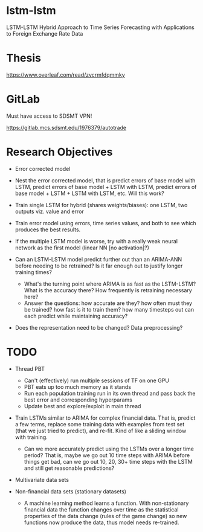 # lstm-lstm
LSTM-LSTM Hybrid Approach to Time Series Forecasting with Applications to Foreign Exchange Rate Data

# Thesis
https://www.overleaf.com/read/zvcrmfdqmmky

# GitLab

Must have access to SDSMT VPN!

https://gitlab.mcs.sdsmt.edu/1976379/autotrade

# Research Objectives

+ Error corrected model

+ Nest the error corrected model, that is predict errors of base model with LSTM, predict errors of base model + LSTM with LSTM, predict errors of base model + LSTM + LSTM with LSTM, etc. Will this work?

+ Train single LSTM for hybrid (shares weights/biases): one LSTM, two outputs viz. value and error

+ Train error model using errors, time series values, and both to see which produces the best results. 

+ If the multiple LSTM model is worse, try with a really weak neural network as the first model (linear NN [no activation]?)

+ Can an LSTM-LSTM model predict further out than an ARIMA-ANN before needing to be retrained? Is it far enough out to justify longer training times?
  + What's the turning point where ARIMA is as fast as the LSTM-LSTM? What is the accuracy there? How frequently is retraining necessary here?
  + Answer the questions: how accurate are they? how often must they be trained? how fast is it to train them? how many timesteps out can each predict while maintaining accuracy?

+ Does the representation need to be changed? Data preprocessing?

# TODO
+ Thread PBT
  + Can't (effectively) run multiple sessions of TF on one GPU
  + PBT eats up too much memory as it stands
  + Run each population training run in its own thread and pass back the best error and corresponding hyperparams
  + Update best and explore/exploit in main thread

+ Train LSTMs similar to ARIMA for complex financial data. That is, predict a few terms, replace some training data with examples from test set (that we just tried to predict), and re-fit. Kind of like a sliding window with training.
  + Can we more accurately predict using the LSTMs over a longer time period? That is, maybe we go out 10 time steps with ARIMA before things get bad, can we go out 10, 20, 30+ time steps with the LSTM and still get reasonable predictions?
  
+ Multivariate data sets

+ Non-financial data sets (stationary datasets)
  + A machine learning method learns a function. With non-stationary financial data the function changes over time as the statistical properties of the data change (rules of the game change) so new functions now produce the data, thus model needs re-trained. 
